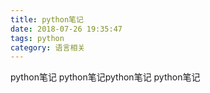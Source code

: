 ```yaml
---
title: python笔记
date: 2018-07-26 19:35:47
tags: python
category: 语言相关
---
```

python笔记
python笔记python笔记
python笔记
<!-- more -->